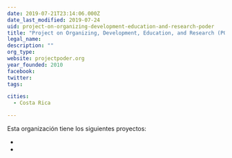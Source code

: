 ```yaml
---
date: 2019-07-21T23:14:06.000Z
date_last_modified: 2019-07-24
uid: project-on-organizing-development-education-and-research-poder
title: "Project on Organizing, Development, Education, and Research (PODER)"
legal_name: 
description: ""
org_type: 
website: projectpoder.org
year_founded: 2010
facebook: 
twitter: 
tags:

cities: 
  - Costa Rica

---
```


Esta organización tiene los siguientes proyectos:

- [](/i/herramientas-para-el-uso-del-open-contracting-data-standard-y-combatirla-captura-del-estado-desde-sociedad-civil.html)
- [](/i/creacion-de-chileleaks-centroamericaleaks-y-latamleaks-coordinadora-regional-de-las-plataformas-de-whistleblowing.html)
